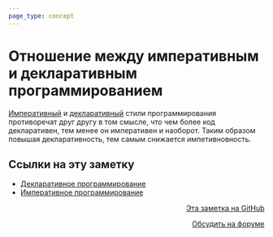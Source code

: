 ```yaml
---
page_type: concept
---
```

# Отношение между императивным и декларативным программированием

[Императивный](20221029163146.md) и [декларативный](20221029163214.md) стили программирования противоречат друг другу в том смысле, что чем более код декларативен, тем менее он императивен и наоборот. Таким образом повышая декларативность, тем самым снижается импетивновность.



## Ссылки на эту заметку

* [Декларативное программирование](20221029163214.md)
* [Императивное программирование](20221029163146.md)


<p v-pre style="text-align: right">
  <a href="https://github.com/Kverde/algorithms/blob/main/source/20221029163907.md" target="_blank">
  Эта заметка на GitHub
  </a>
</p>



<p v-pre style="text-align: right">
  <a href="https://discourse.comtext.space/new-topic?title=%D0%9E%D1%82%D0%BD%D0%BE%D1%88%D0%B5%D0%BD%D0%B8%D0%B5%20%D0%BC%D0%B5%D0%B6%D0%B4%D1%83%20%D0%B8%D0%BC%D0%BF%D0%B5%D1%80%D0%B0%D1%82%D0%B8%D0%B2%D0%BD%D1%8B%D0%BC%20%D0%B8%20%D0%B4%D0%B5%D0%BA%D0%BB%D0%B0%D1%80%D0%B0%D1%82%D0%B8%D0%B2%D0%BD%D1%8B%D0%BC%20%D0%BF%D1%80%D0%BE%D0%B3%D1%80%D0%B0%D0%BC%D0%BC%D0%B8%D1%80%D0%BE%D0%B2%D0%B0%D0%BD%D0%B8%D0%B5%D0%BC&body=&category=algorithm" target="_blank">
  Обсудить на форуме
  </a>
</p>
